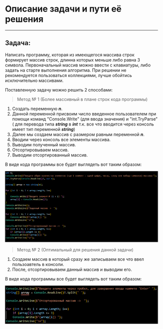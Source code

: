 # Описание задачи и пути её решения
---

## **Задача:**  

Написать программу, которая из имеющегося массива строк формирует массив строк, длинна которых меньше либо равна 3 символа. Первоначальный массив можно ввести с клавиатуры, либо задать на старте выполнения алгоритма. При решении не рекомендуется пользоваться коллекциями, лучше обойтись исключительно массивами.

Поставленную задачу можно решить 2 способами:
>Метод № 1 (Более массивный в плане строк кода программы)

1. Создать переменную ***n***.
2. Данной переменной присвоим число введенное пользователем при помощи команд "Console.Write" (для ввода значения) и "int.TryParse" ( для перевода типа ***string*** в ***int*** т.к. все что вводится через консоль имеет тип переменной ***string***)
3. Далее мы создаем массив с размером равным переменной ***n***.
4. Вводим через консоль все элементы массива.
5. Выводим полученный массив.
6. Отсортировываем массив.
7. Выводим отсортированный массив.

В виде кода программы все будет выглядеть вот таким образом:

![Код решения задачи][Скрин]

>Метод № 2 (Оптимальный для решения данной задачи)


1. Создаем массив в который сразу же записываем все что ввел пользоавтель в консоли.
2. После, отсортировываем данный массив и выводим его.

В виде кода программы все будет выглядеть вот таким образом:

![Код решения задачи][Скрин2]

[Скрин]: Способ1.PNG
[Скрин2]: Способ2.PNG